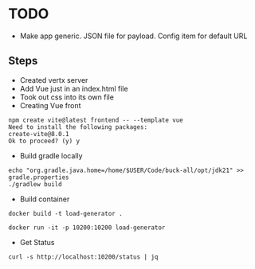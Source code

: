# TODO

- Make app generic. JSON file for payload. Config item for default URL

## Steps

- Created vertx server
- Add Vue just in an index.html file
- Took out css into its own file
- Creating Vue front 
```
npm create vite@latest frontend -- --template vue
Need to install the following packages:
create-vite@8.0.1
Ok to proceed? (y) y
```


- Build gradle locally 
```
echo "org.gradle.java.home=/home/$USER/Code/buck-all/opt/jdk21" >> gradle.properties
./gradlew build
```

- Build container
```
docker build -t load-generator .

docker run -it -p 10200:10200 load-generator
```

- Get Status
```
curl -s http://localhost:10200/status | jq
```
